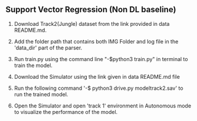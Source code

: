 ## Support Vector Regression (Non DL baseline)
1) Download Track2(Jungle) dataset from the link provided in data README.md.
   
2) Add the folder path that contains both IMG Folder and log file in the 'data_dir' part of the parser.
 
3) Run train.py using the command line "-$python3 train.py" in terminal to train the model.
 
4) Download the Simulator using the link given in data README.md file
 
5) Run the following command '-$ python3 drive.py modeltrack2.sav' to run the trained model.
 
6) Open the Simulator and open 'track 1' environment in Autonomous mode to visualize the performance of the model.
